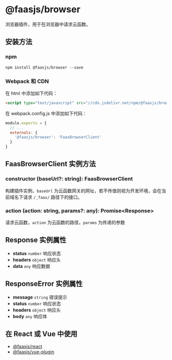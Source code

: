 # @faasjs/browser

浏览器插件，用于在浏览器中请求云函数。

## 安装方法

### npm

    npm install @faasjs/browser --save

### Webpack 和 CDN

在 html 中添加如下代码：

```html
<script type="text/javascript" src="//cdn.jsdelivr.net/npm/@faasjs/browser"></script>
```

在 webpack.config.js 中添加如下代码：

```javascript
module.exports = {
  // ...
  externals: {
    '@faasjs/browser': 'FaasBrowserClient'
  }
}
```

## FaasBrowserClient 实例方法

### constructor (baseUrl?: string): FaasBrowserClient

构建插件实例，`baseUrl` 为云函数网关的网址，若不传值则视为开发环境，会在当前域名下请求 `/_faas/` 路径下的接口。

### action (action: string, params?: any): Promise\<Response\>

请求云函数，`action` 为云函数的路径，`params` 为传递的参数

## Response 实例属性

- **status** `number` 响应状态
- **headers** `object` 响应头
- **data** `any` 响应数据

## ResponseError 实例属性

- **message** `string` 错误提示
- **status** `number` 响应状态
- **headers** `object` 响应头
- **body** `any` 响应体

## 在 React 或 Vue 中使用

- [@faasjs/react](https://faasjs.com/doc/react/)
- [@faasjs/vue-plugin](https://faasjs.com/doc/vue-plugin/)

